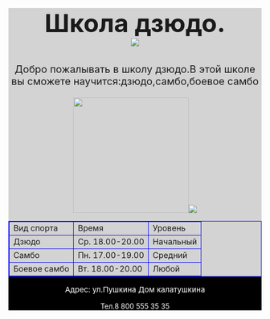 
<html>
    <header style="background-color:black">
    <p
    </header>
    <main style="background-color:lightgray">
        <h1 style="font-size:50px;background-color:lightgray; text-align:center">Школа дзюдо.<br/>
        <img src="https://www.google.com/url?sa=i&url=https%3A%2F%2Ft-l.ru%2F271175.html&psig=AOvVaw2hBejuTqS3FKTaf0NrYjpw&ust=1608454767601000&source=images&cd=vfe&ved=0CAIQjRxqFwoTCOC2itTX2e0CFQAAAAAdAAAAABAD height="150"/></h1>
        <p style="font-size:20px">Добро пожалывать в школу дзюдо.В этой школе вы сможете научится:дзюдо,самбо,боевое самбо</p>
        <img src="https://i.ytimg.com/vi/eQ9IsuYePh8/maxresdefault.jpg" height="230px";/><img src="https://www.boxland.ru/wp-content/uploads/2018/12/20181222_132601-cut.jpg"230px";/><img https://t-l.ru/i/ncr1058/175/271175/tn_271175_2cd5370b03a2460.jpg"230px"/>
         <table style="border:1px solid blue;">
        <tr>
            <td style="border:1px solid blue;">Вид спорта</td>
            <td style="border:1px solid blue;">Время</td>
            <td style="border:1px solid blue;">Уровень</td>
        </tr>
        <tr>
            <td style="border:1px solid blue;">Дзюдо</td>
            <td style="border:1px solid blue;">Ср. 18.00-20.00</td>
            <td style="border:1px solid blue;">Начальный</td>
        </tr>
        <tr>
            <td style="border:1px solid blue;">Самбо</td>
            <td style="border:1px solid blue;">Пн. 17.00-19.00</td>
            <td style="border:1px solid blue;">Средний</td>
        </tr>
        <tr>
            <td style="border:1px solid blue;">Боевое самбо</td>
            <td style="border:1px solid blue;">Вт. 18.00-20.00</td>
            <td style="border:1px solid blue;">Любой</td>
        </tr>
    </table>
    </main>
    <footer style="background-color:black;color:white;">
        <p style="font-size:15px"> Адрес:  ул.Пушкина Дом калатушкина </p>
        <p>Тел.8 800 555 35 35</p>
    </footer>
</html>
